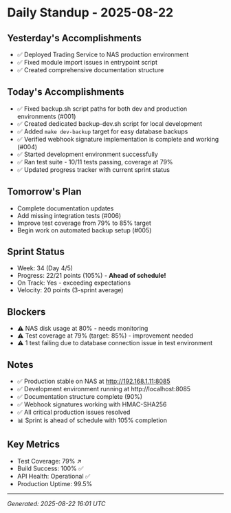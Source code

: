 # Daily Standup - 2025-08-22

## Yesterday's Accomplishments
- ✅ Deployed Trading Service to NAS production environment
- ✅ Fixed module import issues in entrypoint script
- ✅ Created comprehensive documentation structure

## Today's Accomplishments
- ✅ Fixed backup.sh script paths for both dev and production environments (#001)
- ✅ Created dedicated backup-dev.sh script for local development
- ✅ Added `make dev-backup` target for easy database backups
- ✅ Verified webhook signature implementation is complete and working (#004)
- ✅ Started development environment successfully
- ✅ Ran test suite - 10/11 tests passing, coverage at 79%
- ✅ Updated progress tracker with current sprint status

## Tomorrow's Plan
- Complete documentation updates
- Add missing integration tests (#006)
- Improve test coverage from 79% to 85% target
- Begin work on automated backup setup (#005)

## Sprint Status
- Week: 34 (Day 4/5)
- Progress: 22/21 points (105%) - **Ahead of schedule!**
- On Track: Yes - exceeding expectations
- Velocity: 20 points (3-sprint average)

## Blockers
- ⚠️ NAS disk usage at 80% - needs monitoring
- ⚠️ Test coverage at 79% (target: 85%) - improvement needed
- ⚠️ 1 test failing due to database connection issue in test environment

## Notes
- ✅ Production stable on NAS at http://192.168.1.11:8085
- ✅ Development environment running at http://localhost:8085
- ✅ Documentation structure complete (90%)
- ✅ Webhook signatures working with HMAC-SHA256
- ✅ All critical production issues resolved
- 📊 Sprint is ahead of schedule with 105% completion

## Key Metrics
- Test Coverage: 79% ↗️
- Build Success: 100% ✅
- API Health: Operational ✅
- Production Uptime: 99.5%

---
*Generated: 2025-08-22 16:01 UTC*

